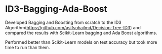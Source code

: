 # ID3-Bagging-Ada-Boost
Developed Bagging and Boosting from scratch to the ID3 Algorithm(https://github.com/asifsohailmd/Decision-Tree-ID3) and compared the results with Scikit-Learn bagging and Ada Boost algorithms.

Performed better than Scikit-Learn models on test accuracy but took more time to run than them.
